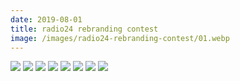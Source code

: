 ```yaml
---
date: 2019-08-01
title: radio24 rebranding contest
image: /images/radio24-rebranding-contest/01.webp
---
```


![](/images/radio24-rebranding-contest/01.webp)
![](/images/radio24-rebranding-contest/02.webp)
![](/images/radio24-rebranding-contest/03.webp)
![](/images/radio24-rebranding-contest/04.webp)
![](/images/radio24-rebranding-contest/05.webp)
![](/images/radio24-rebranding-contest/06.webp)
![](/images/radio24-rebranding-contest/07.webp)
![](/images/radio24-rebranding-contest/08.webp)
